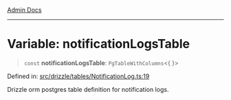 [Admin Docs](/)

***

# Variable: notificationLogsTable

> `const` **notificationLogsTable**: `PgTableWithColumns`\<\{ \}\>

Defined in: [src/drizzle/tables/NotificationLog.ts:19](https://github.com/Sourya07/talawa-api/blob/cfbd515d04ffba748b09232a33807f1845dd1878/src/drizzle/tables/NotificationLog.ts#L19)

Drizzle orm postgres table definition for notification logs.
